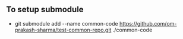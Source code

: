 ## To setup submodule
- git submodule add --name common-code https://github.com/om-prakash-sharma/test-common-repo.git ./common-code


